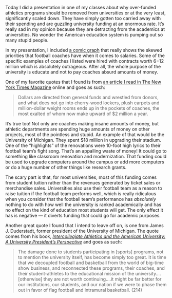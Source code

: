 Today I did a presentation in one of my classes about why over-funded athletics programs should be removed from universities or at the very least, significantly scaled down. They have simply gotten too carried away with their spending and are guzzling university funding at an enormous rate. It’s really sad in my opinion because they are detracting from the academics at universities. No wonder the American education system is pumping out so many stupid people.

In my presentation, I included [a comic graph](http://thoughts.alexseifert.com/?p=242) that really shows the skewed priorities that football coaches have when it comes to salaries. Some of the specific examples of coaches I listed were hired with contracts worth $6-$12 million which is absolutely outrageous. After all, the whole purpose of the university is educate and not to pay coaches absurd amounts of money.

One of my favorite quotes that I found is from [an article I read in The New York Times Magazine](http://query.nytimes.com/gst/fullpage.html?res=9A0DE0DB173DF931A15751C1A9649C8B63) online and goes as such:

> Dollars are directed from general funds and wrestled from donors, and what does not go into cherry-wood lockers, plush carpets and million-dollar weight rooms ends up in the pockets of coaches, the most exalted of whom now make upward of $2 million a year.

It’s true too! Not only are coaches making insane amounts of money, but athletic departments are spending huge amounts of money on other projects, most of the pointless and stupid. An example of that would be the University of Michigan. They spent $18 million in upgrading their stadium. One of the “highlights” of the renovations were 10-foot high lyrics to their football team’s fight song. That’s an appalling waste of money! It could go to something like classroom renovation and modernization. That funding could be used to upgrade computers around the campus or add more computers or do a huge number of other things like research grants.

The scary part is that, for most universities, most of this funding comes from student tuition rather than the revenues generated by ticket sales or merchandise sales. Universities also use their football team as a reason to raise tuition if the football team performs well, which is really ridiculous when you consider that the football team’s performance has *absolutely* nothing to do with how well the university is ranked academically and has no effect on the kind of education most students will get. The only effect it has is negative — it diverts funding that could go for academic purposes.

Another great quote I found that I intend to leave off on, is one from James J. Duderstadt, former president of the University of Michigan. The quote comes from his book, *[Intercollegiate Athletics and the American University: A University President’s Perspective](http://www.amazon.com/gp/product/0472089439?ie=UTF8&tag=historyrhymesalex-20&linkCode=as2&camp=1789&creative=390957&creativeASIN=0472089439)* and goes as such:

> The damage done to students participating in \[sports\] programs, not to mention the university itself, has become simply too great. It is time that we decoupled football and basketball from the world of big-time show business, and reconnected these programs, their coaches, and their student-athletes to the educational mission of the university….\[otherwise\] they are not worth continuing….it might be far better for our institutions, our students, and our nation if we were to phase them out in favor of flag football and intramural basketball. (214)